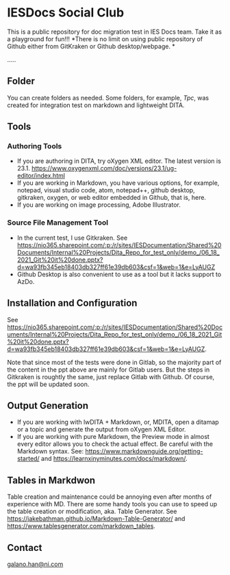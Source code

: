 # IESDocs Social Club
This is a public repository for doc migration test in IES Docs team. Take it as a playground for fun!!!
*There is no limit on using public repository of Github either from GitKraken or Github desktop/webpage. *

.....

## Folder
You can create folders as needed. Some folders, for example, *Tpc*, was created for integration test on markdown and lightweight DITA. 

## Tools
### Authoring Tools
- If you are authoring in DITA, try oXygen XML editor. The latest version is 23.1. https://www.oxygenxml.com/doc/versions/23.1/ug-editor/index.html 
- If you are working in Markdown, you have various options, for example, notepad, visual studio code, atom, notepad++, github desktop, gitkraken, oxygen, or web editor embedded in Github, that is, here.
- If you are working on image processing, Adobe Illustrator.

### Source File Management Tool
- In the current test, I use Gitkraken. See https://nio365.sharepoint.com/:p:/r/sites/IESDocumentation/Shared%20Documents/Internal%20Projects/Dita_Repo_for_test_only/demo_/06_18_2021_Git%20it%20done.pptx?d=wa93fb345eb18403db327ff61e39db603&csf=1&web=1&e=LyAUGZ 
- Github Desktop is also convenient to use as a tool but it lacks support to AzDo. 

## Installation and Configuration
See https://nio365.sharepoint.com/:p:/r/sites/IESDocumentation/Shared%20Documents/Internal%20Projects/Dita_Repo_for_test_only/demo_/06_18_2021_Git%20it%20done.pptx?d=wa93fb345eb18403db327ff61e39db603&csf=1&web=1&e=LyAUGZ.

Note that since most of the tests were done in Gitlab, so the majority part of the content in the ppt above are mainly for Gitlab users. But the steps in Gitkraken is roughtly the same, just replace Gitlab with Github. Of course, the ppt will be updated soon.

## Output Generation
- If you are working with lwDITA + Markdown, or, MDITA, open a ditamap or a topic and generate the output from oXygen XML Editor.
- If you are working with pure Markdown, the Preview mode in almost every editor allows you to check the actual effect. Be careful with the Markdown syntax. See: https://www.markdownguide.org/getting-started/ and https://learnxinyminutes.com/docs/markdown/.

## Tables in Markdwon
Table creation and maintenance could be annoying even after months of experience with MD. There are some handy tools you can use to speed up the table creation or modification, aka. Table Generator. See https://jakebathman.github.io/Markdown-Table-Generator/ and https://www.tablesgenerator.com/markdown_tables.

## Contact
galano.han@ni.com 


